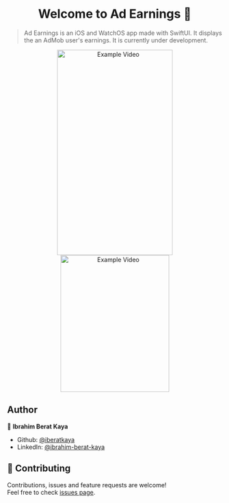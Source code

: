 <h1 align="center">Welcome to Ad Earnings 👋</h1>

> Ad Earnings is an iOS and WatchOS app made with SwiftUI. It displays the an AdMob user's earnings. It is currently under development.

<p align="center">
    <img alt="Example Video" src="https://raw.githubusercontent.com/iberatkaya/adearnings/master/screenshots/1.gif" width="270" height="480">
    <img alt="Example Video" src="https://raw.githubusercontent.com/iberatkaya/adearnings/master/screenshots/2.gif" width="254" height="320">
</p>

## Author

👤 **Ibrahim Berat Kaya**

- Github: [@iberatkaya](https://github.com/iberatkaya)
- LinkedIn: [@ibrahim-berat-kaya](https://linkedin.com/in/ibrahim-berat-kaya)

## 🤝 Contributing

Contributions, issues and feature requests are welcome!<br />Feel free to check [issues page](https://github.com/iberatkaya/ad-earnings/issues).
